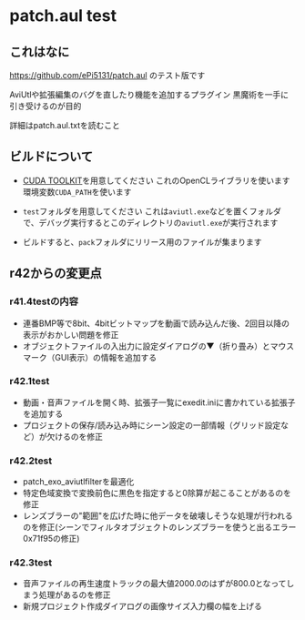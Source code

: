 # patch.aul test
## これはなに
https://github.com/ePi5131/patch.aul のテスト版です

AviUtlや拡張編集のバグを直したり機能を追加するプラグイン
黒魔術を一手に引き受けるのが目的

詳細はpatch.aul.txtを読むこと

## ビルドについて

- [CUDA TOOLKIT](https://developer.nvidia.com/cuda-toolkit)を用意してください
 これのOpenCLライブラリを使います 環境変数`CUDA_PATH`を使います

-  `test`フォルダを用意してください
 これは`aviutl.exe`などを置くフォルダで、デバッグ実行するとこのディレクトリの`aviutl.exe`が実行されます

- ビルドすると、`pack`フォルダにリリース用のファイルが集まります

## r42からの変更点
### r41.4testの内容
- 連番BMP等で8bit、4bitビットマップを動画で読み込んだ後、2回目以降の表示がおかしい問題を修正
- オブジェクトファイルの入出力に設定ダイアログの▼（折り畳み）とマウスマーク（GUI表示）の情報を追加する

### r42.1test
- 動画・音声ファイルを開く時、拡張子一覧にexedit.iniに書かれている拡張子を追加する
- プロジェクトの保存/読み込み時にシーン設定の一部情報（グリッド設定など）が欠けるのを修正

### r42.2test
- patch_exo_aviutlfilterを最適化
- 特定色域変換で変換前色に黒色を指定すると0除算が起こることがあるのを修正
- レンズブラーの"範囲"を広げた時に他データを破壊しそうな処理が行われるのを修正(シーンでフィルタオブジェクトのレンズブラーを使うと出るエラー0x71f95の修正)

### r42.3test
- 音声ファイルの再生速度トラックの最大値2000.0のはずが800.0となってしまう処理があるのを修正
- 新規プロジェクト作成ダイアログの画像サイズ入力欄の幅を上げる
